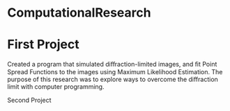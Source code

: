 # ComputationalResearch

# First Project
Created a program that simulated diﬀraction-limited images, and ﬁt Point Spread Functions to the images using Maximum Likelihood Estimation. The purpose of this research was to explore ways to overcome the diffraction limit with computer programming.

Second Project
